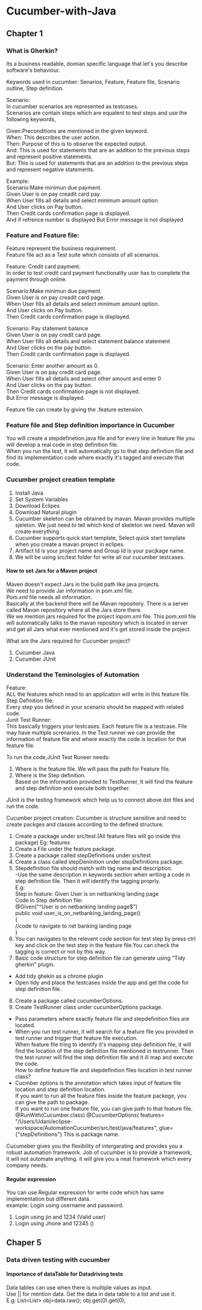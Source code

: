 # Cucumber-with-Java  
## Chapter 1
### What is Gherkin?  
Its a business readable, domian specific language that let's you describe software's behaviour.  

Keywords used in cucumber: Senarios, Feature, Feature file, Scenario outline, Step definition.  

Scenario:  
In cucumber scenarios are represented as testcases.  
Scenarios are contain steps which are equalent to test steps and use the following keywords, 

Given:Preconditions are mentioned in the given keyword.  
When: This describes the user action.  
Then: Purpose of this is to observe the expected output.  
And: This is used for statements that are an addition to the previous steps and represent positive statements.  
But: This is used for statements that are an addition to the previous steps and represent negative statements.  

Example:  
Scenario:Make minimun due payment.  
Given User is on pay creadit card pay.  
When User fills all details and select minimum amount option.  
And User clicks on Pay button.  
Then Credit cards confirmation page is displayed.  
And if refrence number is displayed
But Error message is not displayed
  
### Feature and Feature file:  
  
Feature represent the business requirement.  
Feature file act as a Test suite which consists of all scenarios.  

Feature: Credit card payment.  
In order to test credit card payment functionality user has to complete the payment through online.  
  
Scenario:Make minimun due payment.  
Given User is on pay creadit card page.  
When User fills all details and select minimum amount option.  
And User clicks on Pay button.  
Then Credit cards confirmation page is displayed.  

Scenario: Pay statement balance  
Given User is on pay credit card page.  
When User fills all details and select statement balance statement  
And User clicks on the pay button.  
Then Credit cards confirmation page is displayed.  

Scenario: Enter another amount as 0.  
Given User is on pay credit card page.  
When User fills all details and select other amount and enter 0  
And User clicks on the pay button.  
Then Credit cards confirmation page is not displayed.  
But Error message is displayed.  

Feature file can create by giving the .feature extension.  
  
  ### Feature file and Step definition importance in Cucumber  
  
  You will create a stepdefinetion.java file and for every line in feature file you will develop a real code in step definition file.  
  When you run the test, it will automatically go to that step definition file and find its implementation code where exactly it's tagged and execute that code.

### Cucumber project creation template  
1. Install Java  
2. Set System Variables
3. Download Eclipes
4. Download Natural plugin
5. Cucumber skeleton can be obtained by mavan. Mavan provides multiple sjeleton. We just need to tell which kind of skeleton we need. Mavan will create everything.  
6. Cucumber supports quick start template, Select quick start template when you create a mavan project in eclipes.  
7. Artifact Id is your project name and Group Id is your pacjkage name.
8. We will be using src/test folder for write all our cucumber testcases.  
#### How to set Jars for a Maven project  
Maven doesn't expect Jars in the build path like java projects.  
We need to provide Jar information in pom.xml file.  
Pom.xml file needs all information.  
Basically at the backend there will be Mavan repository. There is a server called Mavan repository where all the Jars store there.  
We we mention jars required for the project inpom.xml file. This pom.xml file will automatically talks to the mavan repository which is located in server and get all Jars what ever mentioned and it's get stored inside the project.  
  
  
What are the Jars required for Cucumber project?
1. Cucumber Java
2. Cucumber JUnit  

### Understand the Teminologies of Automation  
  
Feature:  
ALL the features which need to an application will write in this feature file.  
Step Definition file:  
Every step you defined in your scenario should be mapped with related code.  
Junit Test Runner:  
This basically triggers your testcases. Each feature file is a testcase. File may have multiple screnarios.
In the Test runner we can provide the information of feature file and where exactly the code is location for that feature file.

To run the code,JUnit Test Runeer needs:  
1. Where is the feature file. We will pass the path for Feature file.
2. Where is the Step definition.  
Based on the information provided to TestRunner, It will find the feature and step definition and execute both together.  

JUnit is the testing framework which help us to connect above dot files and run the code.  

Cucumber project creation: Cucumber is structure sensitive and need to create packges and classes according to the defined structure.  

1. Create a package under src/test.(All feature files will go inside this package) Eg: features  
2. Create a File under the feature package.  
3. Create a package called stepDefinitions under srs/test
4. Create a class called stepDeninition under stepDefinitions package.
5. Stepdefinition file should match with tag name and description.  
   -Use the same description in keywords section when writing a code in step definition file. Then it will identify the tagging proprly.  
   E.g:  
   Step in feature: Given User is on netbanking landing page  
   Code in Step definition file:  
   @Given("^User is on netbanking landing page$")  
	  public void user_is_on_netbanking_landing_page()  
	  {  
		//code to navigate to net banking landing page  
	  }  
6. You can navigates to the relevent code section for test step by press ctrl key and click on the test step in the feature file.You can check the tagging is correct or not by this way.  
7. Basic code structure for step definition file can generate using "Tidy gherkin" plugin.  
  - Add tidy ghekin as a chrome plugin 
  - Open tidy and place the testcases inside the app and get the code for step definition file.  
8. Create a package called cucumberOptions.  
9. Create TestRunner class under cucumberOptions package.  
  - Pass parameters where exactly feature file and stepdefinition files are located.  
  - When you run test runner, it will search for a feature file you provided in test runner and trigger that feature file execution.  
  When feature file tring to identify it's mapping step definition file, it will find the location of the step definition file mentioned in testrunner. Then the test runner will find the step definition file and it ill map and execute the code.  
  How to define feature file and stepdefinition files location in  test  runner class?  
  - Cucmber options is the annotation which takes input of feature file location and step definition location.  
  If you want to run all the feature files inside the feature packege, you can give the path to package.  
  If you want to run one feature file, you can give path to that feature file.  
  @RunWith(Cucumber.class)
@CucumberOptions(
		features= "/Users/Udani/eclipse-workspace/AutomationCucumber/src/test/java/features",
		glue= {"stepDefinitions"} This is package name.  

Cucumeber gives you the flexibility of intergarating and provides you a robust automation framework. Job of cucumber is to provide a framework, it will not automate anything. it will give you a neat framework which every company needs.  

#### Regular expression  
You can use Regular expression for write code which has same implementation but different data.  
example:
Login using username and password.  
1. Login using jin and 1234 (Valid user)
2. Login using Jhone and 12345 ()  

## Chaper 5  
### Data driven testing with cucumber  
#### Importance of dataTable for Datadriving tests  
Data tables can use when there is multiple values as input.  
Use || for mention data. 
Get the data in data table to a list and use it.  
E.g:
		List<List<String>> obj=data.raw();
    obj.get(0).get(0);



